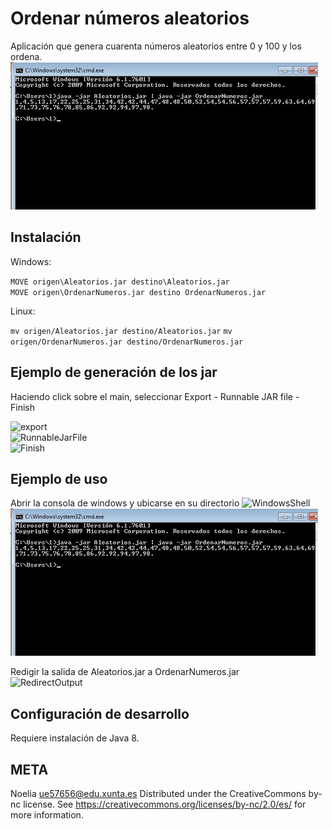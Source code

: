 # Ordenar números aleatorios 
Aplicación que genera cuarenta números aleatorios entre 0  y 100 y los ordena. 
![SortNumbers](../1.png)
## Instalación 

Windows:

```MOVE origen\Aleatorios.jar destino\Aleatorios.jar```  
```MOVE origen\OrdenarNumeros.jar destino OrdenarNumeros.jar```

Linux:

```mv origen/Aleatorios.jar destino/Aleatorios.jar```
```mv origen/OrdenarNumeros.jar destino/OrdenarNumeros.jar```

## Ejemplo de generación de los jar
Haciendo click sobre el main, seleccionar Export - Runnable JAR file - Finish

![export](../2.png)  
![RunnableJarFile](../3.png)  
![Finish](../4.png)

## Ejemplo de uso   
Abrir la consola de windows  y ubicarse en su directorio
![WindowsShell](../5.png)
![SortNumbers](../1.png)

Redigir la salida de Aleatorios.jar a OrdenarNumeros.jar  
![RedirectOutput](../6.png)

## Configuración de desarrollo
Requiere instalación de Java 8.

## META
Noelia  ue57656@edu.xunta.es
Distributed under the CreativeCommons by-nc license. See https://creativecommons.org/licenses/by-nc/2.0/es/  for more information.

